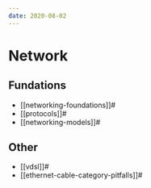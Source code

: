 ```yaml
---
date: 2020-08-02
---
```


# Network

## Fundations

* [[networking-foundations]]#
* [[protocols]]#
* [[networking-models]]#

## Other

* [[vdsl]]#
* [[ethernet-cable-category-pitfalls]]#
